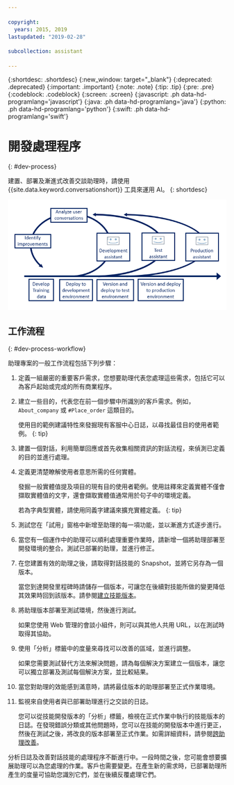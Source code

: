 ```yaml
---

copyright:
  years: 2015, 2019
lastupdated: "2019-02-28"

subcollection: assistant

---
```


{:shortdesc: .shortdesc}
{:new_window: target="_blank"}
{:deprecated: .deprecated}
{:important: .important}
{:note: .note}
{:tip: .tip}
{:pre: .pre}
{:codeblock: .codeblock}
{:screen: .screen}
{:javascript: .ph data-hd-programlang='javascript'}
{:java: .ph data-hd-programlang='java'}
{:python: .ph data-hd-programlang='python'}
{:swift: .ph data-hd-programlang='swift'}

# 開發處理程序
{: #dev-process}

建置、部署及漸進式改善交談助理時，請使用 {{site.data.keyword.conversationshort}} 工具來運用 AI。
{: shortdesc}

![顯示開發步驟流程，從開發訓練資料開始，結束於部署至正式作業](images/dev-process.png)

## 工作流程
{: #dev-process-workflow}

助理專案的一般工作流程包括下列步驟：

1.  定義一組嚴密的重要客戶需求，您想要助理代表您處理這些需求，包括它可以為客戶起始或完成的所有商業程序。
1.  建立一些目的，代表您在前一個步驟中所識別的客戶需求。例如，`About_company` 或 `#Place_order` 這類目的。

    使用目的範例建議特性來發掘現有客服中心日誌，以尋找最佳目的使用者範例。
    {: tip}

1.  建置一個對話，利用簡單回應或首先收集相關資訊的對話流程，來偵測已定義的目的並進行處理。
1.  定義更清楚瞭解使用者意思所需的任何實體。

    發掘一般實體值提及項目的現有目的使用者範例。使用註釋來定義實體不僅會擷取實體值的文字，還會擷取實體值通常用於句子中的環境定義。

    若為字典型實體，請使用同義字建議來擴充實體定義。
    {: tip}

1.  測試您在「試用」窗格中新增至助理的每一項功能，並以漸進方式逐步進行。
1.  當您有一個運作中的助理可以順利處理重要作業時，請新增一個將助理部署至開發環境的整合。測試已部署的助理，並進行修正。

1.  在您建置有效的助理之後，請取得對話技能的 Snapshot，並將它另存為一個版本。

    當您到達開發里程碑時請儲存一個版本，可讓您在後續對技能所做的變更降低其效果時回到該版本。請參閱[建立技能版本](/docs/services/assistant?topic=assistant-versions)。
1.  將助理版本部署至測試環境，然後進行測試。

    如果您使用 Web 管理的會談小組件，則可以與其他人共用 URL，以在測試時取得其協助。
1.  使用「分析」標籤中的度量來尋找可以改善的區域，並進行調整。

    如果您需要測試替代方法來解決問題，請為每個解決方案建立一個版本，讓您可以獨立部署及測試每個解決方案，並比較結果。
1.  當您對助理的效能感到滿意時，請將最佳版本的助理部署至正式作業環境。
1.  監視來自使用者與已部署助理進行之交談的日誌。

    您可以從技能開發版本的「分析」標籤，檢視在正式作業中執行的技能版本的日誌。在發現錯誤分類或其他問題時，您可以在技能的開發版本中進行更正，然後在測試之後，將改良的版本部署至正式作業。如需詳細資料，請參閱[跨助理改善](/docs/services/assistant?topic=assistant-logs#logs-deploy-id)。

分析日誌及改善對話技能的處理程序不斷進行中。一段時間之後，您可能會想要擴展助理可以為您處理的作業。客戶也需要變更。在產生新的需求時，已部署助理所產生的度量可協助您識別它們，並在後續反覆處理它們。
